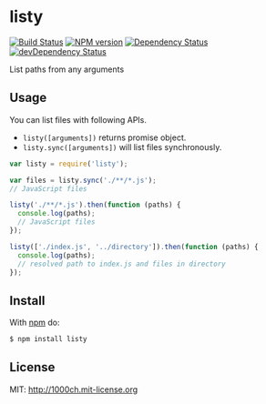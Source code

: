 # listy

[![Build Status](https://travis-ci.org/1000ch/listy.svg?branch=master)](https://travis-ci.org/1000ch/listy)
[![NPM version](https://badge.fury.io/js/listy.svg)](http://badge.fury.io/js/listy)
[![Dependency Status](https://david-dm.org/1000ch/listy.svg)](https://david-dm.org/1000ch/listy)
[![devDependency Status](https://david-dm.org/1000ch/listy/dev-status.svg)](https://david-dm.org/1000ch/listy#info=devDependencies)

List paths from any arguments

## Usage

You can list files with following APIs.

- `listy([arguments])` returns promise object.
- `listy.sync([arguments])` will list files synchronously.

```javascript
var listy = require('listy');

var files = listy.sync('./**/*.js');
// JavaScript files

listy('./**/*.js').then(function (paths) {
  console.log(paths);
  // JavaScript files
});

listy(['./index.js', '../directory']).then(function (paths) {
  console.log(paths);
  // resolved path to index.js and files in directory
});
```

## Install

With [npm](https://www.npmjs.com/) do:

```bash
$ npm install listy
```

## License

MIT: http://1000ch.mit-license.org
